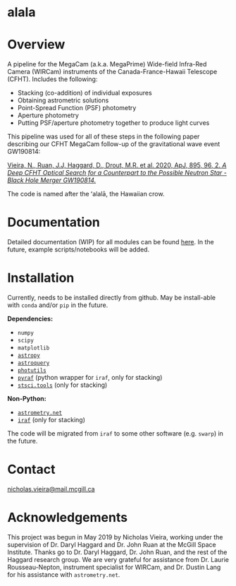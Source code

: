 # alala

Overview
========
A pipeline for the MegaCam (a.k.a. MegaPrime) Wide-field Infra-Red Camera (WIRCam) instruments of the Canada-France-Hawaii Telescope (CFHT). Includes the following:

- Stacking (co-addition) of individual exposures
- Obtaining astrometric solutions
- Point-Spread Function (PSF) photometry
- Aperture photometry
- Putting PSF/aperture photometry together to produce light curves

This pipeline was used for all of these steps in the following paper describing our CFHT MegaCam follow-up of the gravitational wave event GW190814:

[Vieira, N., Ruan, J.J, Haggard, D., Drout, M.R. et al. 2020, ApJ, 895, 96, 2. *A Deep CFHT Optical Search for a Counterpart to the Possible Neutron Star - Black Hole Merger GW190814.*](https://ui.adsabs.harvard.edu/abs/2020arXiv200309437V/abstract)  


The code is named after the ʻalalā, the Hawaiian crow.

Documentation
=============

Detailed documentation (WIP) for all modules can be found [here](https://alala.readthedocs.io/en/latest/). In the future, example scripts/notebooks will be added.

Installation
============

Currently, needs to be installed directly from github. May be install-able with ``conda`` and/or ``pip`` in the future.

**Dependencies:**

- ``numpy``
- ``scipy``
- ``matplotlib``
- [``astropy``](https://docs.astropy.org/en/stable/)
- [``astroquery``](https://astroquery.readthedocs.io/en/latest/)
- [``photutils``](https://photutils.readthedocs.io/en/stable/)
- [``pyraf``](https://pypi.org/project/pyraf/) (python wrapper for ``iraf``, only for stacking)
- [``stsci.tools``](https://github.com/spacetelescope/stsci.tools) (only for stacking)

**Non-Python:**

- [``astrometry.net``](http://astrometry.net/use.html)
- [``iraf``](http://ast.noao.edu/data/software) (only for stacking)

The code will be migrated from ``iraf`` to some other software (e.g. ``swarp``) in the future.

Contact
=======
[nicholas.vieira@mail.mcgill.ca](nicholas.vieira@mail.mcgill.ca)

Acknowledgements
================
This project was begun in May 2019 by Nicholas Vieira, working under the supervision of Dr. Daryl Haggard and Dr. John Ruan at the McGill Space Institute. Thanks go to Dr. Daryl Haggard, Dr. John Ruan, and the rest of the Haggard research group. We are very grateful for assistance from Dr. Laurie Rousseau-Nepton, instrument specialist for WIRCam, and Dr. Dustin Lang for his assistance with `astrometry.net`.

